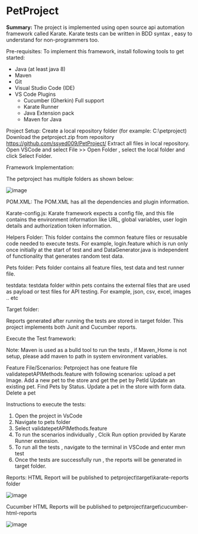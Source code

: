 # PetProject


**Summary:** The project is implemented using open source api automation framework called Karate. Karate tests can be written in BDD syntax , easy to understand for non-programmers too.

Pre-requisites:
To implement this framework, install following tools to get started:
- Java (at least java 8)
- Maven
- Git
- Visual Studio Code (IDE)
- VS Code Plugins
  - Cucumber (Gherkin) Full support
  - Karate Runner
  - Java Extension pack
  - Maven for Java

Project Setup: 
Create a local repository folder (for example: C:\petproject)
Download the petproject.zip from repository https://github.com/ssyed009/PetProject/
Extract all files in local repository.
Open VSCode and select File >> Open Folder , select the local folder and click Select Folder.

Framework Implementation:

The petproject has multiple folders as shown below:

![image](https://user-images.githubusercontent.com/111313561/193898922-6d764970-413f-4479-9e68-98f49f4f0973.png)

POM.XML: 
The POM.XML has all the dependencies and plugin information.

Karate-config.js:
Karate framework expects a config file, and this file contains the environment information like URL, global variables, user login details and authorization token information.

Helpers Folder:
This folder contains the common feature files or resusable code needed to execute tests. 
For example, login.feature which is run only once initially at the start of test and and DataGenerator.java is independent of functionality that generates random test data.

Pets folder: Pets folder contains all feature files, test data and test runner file.

testdata:
testdata folder within pets contains the external files that are used as payload or test files for API testing. For example, json, csv, excel, images .. etc

Target folder:

Reports generated after running the tests are stored in target folder. This project implements both Junit and Cucumber reports.

Execute the Test framework:

Note: Maven is used as a bulld tool to run the tests , if Maven_Home is not setup, please add maven to path in system environment variables.

Feature File/Scenarios: 
Petproject has one feature file validatepetAPIMethods.feature with following scenarios:
upload a pet Image.
Add a new pet to the store and get the pet by PetId
Update an existing pet.
Find Pets by Status.
Update a pet in the store with form data.
Delete a pet


Instructions to execute the tests:

1. Open the project in VsCode
2. Navigate to pets folder
3. Select validatepetAPIMethods.feature
4. To run the scenarios individually , Clcik Run option provided by Karate Runner extension.
5. To run all the tests , navigate to the terminal in VSCode and enter  mvn test
6. Once the tests are successfully run , the reports will be generated in target folder.

Reports:
HTML Report will be published to petproject\target\karate-reports folder

![image](https://user-images.githubusercontent.com/111313561/193901632-65ba6db1-f995-42ba-9e7e-0a4508caba06.png)

Cucumber HTML Reports will be published to petproject\target\cucumber-html-reports

![image](https://user-images.githubusercontent.com/111313561/193901482-4b446c19-18a9-4d66-a90f-3e0cc8c392ee.png)
